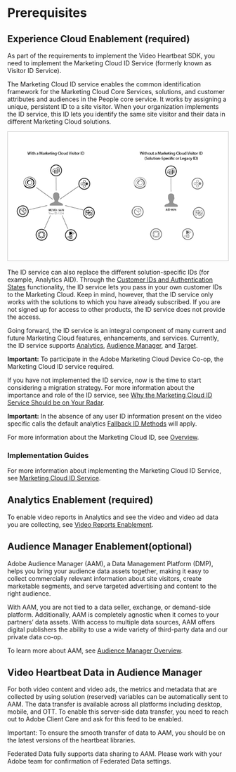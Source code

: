 # Prerequisites

## Experience Cloud Enablement \(required\)

As part of the requirements to implement the Video Heartbeat SDK, you need to implement the Marketing Cloud ID Service \(formerly known as Visitor ID Service\).

The Marketing Cloud ID service enables the common identification framework for the Marketing Cloud Core Services, solutions, and customer attributes and audiences in the People core service. It works by assigning a unique, persistent ID to a site visitor. When your organization implements the ID service, this ID lets you identify the same site visitor and their data in different Marketing Cloud solutions.

![](../.gitbook/assets/mc_id_service_graphic.png)

The ID service can also replace the different solution-specific IDs \(for example, Analytics AID\). Through the [Customer IDs and Authentication States](https://marketing.adobe.com/resources/help/en_US/mcvid/mcvid-authenticated-state.html) functionality, the ID service lets you pass in your own customer IDs to the Marketing Cloud. Keep in mind, however, that the ID service only works with the solutions to which you have already subscribed. If you are not signed up for access to other products, the ID service does not provide the access.

Going forward, the ID service is an integral component of many current and future Marketing Cloud features, enhancements, and services. Currently, the ID service supports [Analytics](http://www.adobe.com/marketing-cloud/web-analytics.html), [Audience Manager](http://www.adobe.com/marketing-cloud/data-management-platform.html), and [Target](http://www.adobe.com/marketing-cloud%20/testing-targeting.html).

**Important:** To participate in the Adobe Marketing Cloud Device Co-op, the Marketing Cloud ID service required.

If you have not implemented the ID service, now is the time to start considering a migration strategy. For more information about the importance and role of the ID service, see [Why the Marketing Cloud ID Service Should be on Your Radar](http://blogs.adobe.com/digitalmarketing/analytics/why-new-adobe-marketing-cloud-id-service-should-be-on-your-radar/).

**Important:** In the absence of any user ID information present on the video specific calls the default analytics [Fallback ID Methods](https://marketing.adobe.com/resources/help/en_US/sc/implement/visid_fallback.html) will apply.

For more information about the Marketing Cloud ID, see [Overview](https://marketing.adobe.com/resources/help/en_US/mcvid/mcvid-overview.html).

### Implementation Guides

For more information about implementing the Marketing Cloud ID Service, see [Marketing Cloud ID Service](https://marketing.adobe.com/resources/help/en_US/mcvid/).

## Analytics Enablement \(required\)

To enable video reports in Analytics and see the video and video ad data you are collecting, see [Video Reports Enablement](https://github.com/krculp/media-analytics-docs/tree/15e67a02c08a04547e0e2128e92f3a7295469d8e/before-you-begin/add_link.md).

## Audience Manager Enablement\(optional\)

Adobe Audience Manager \(AAM\), a Data Management Platform \(DMP\), helps you bring your audience data assets together, making it easy to collect commercially relevant information about site visitors, create marketable segments, and serve targeted advertising and content to the right audience.

With AAM, you are not tied to a data seller, exchange, or demand-side platform. Additionally, AAM is completely agnostic when it comes to your partners’ data assets. With access to multiple data sources, AAM offers digital publishers the ability to use a wide variety of third-party data and our private data co-op.

To learn more about AAM, see [Audience Manager Overview](https://marketing.adobe.com/resources/help/en_US/aam/c_am_overview_intro.html).

## Video Heartbeat Data in Audience Manager

For both video content and video ads, the metrics and metadata that are collected by using solution \(reserved\) variables can be automatically sent to AAM. The data transfer is available across all platforms including desktop, mobile, and OTT. To enable this server-side data transfer, you need to reach out to Adobe Client Care and ask for this feed to be enabled.

Important: To ensure the smooth transfer of data to AAM, you should be on the latest versions of the heartbeat libraries.

Federated Data fully supports data sharing to AAM. Please work with your Adobe team for confirmation of Federated Data settings.

